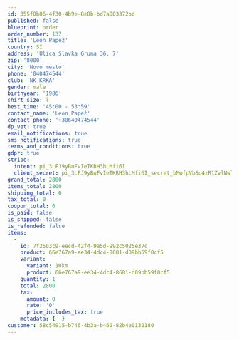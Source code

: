 ```yaml
---
id: 355f8b86-4f30-4b9e-8e8b-bd7a803372bd
published: false
blueprint: order
order_number: 137
title: 'Leon Papež'
country: SI
address: 'Ulica Slavka Gruma 36, 7'
zip: '8000'
city: 'Novo mesto'
phone: '040474544'
club: 'NK KRKA'
gender: male
birthyear: '1986'
shirt_size: l
best_time: '45:00 - 53:59'
contact_name: 'Leon Papež'
contact_phone: '+38640474544'
dp_vet: true
email_notifications: true
sms_notifications: true
terms_and_conditions: true
gdpr: true
stripe:
  intent: pi_3LFJ9yBuFvIeTKRH3hLMfi6I
  client_secret: pi_3LFJ9yBuFvIeTKRH3hLMfi6I_secret_bMwfpVbSo4zR1ZvlNwldDCDFy
grand_total: 2800
items_total: 2800
shipping_total: 0
tax_total: 0
coupon_total: 0
is_paid: false
is_shipped: false
is_refunded: false
items:
  -
    id: 7f2603c9-eecd-42f4-9a5d-992c5025e37c
    product: 66e767a9-ee34-4dc4-8681-d09bb59f0cf5
    variant:
      variant: 10km
      product: 66e767a9-ee34-4dc4-8681-d09bb59f0cf5
    quantity: 1
    total: 2800
    tax:
      amount: 0
      rate: '0'
      price_includes_tax: true
    metadata: {  }
customer: 58c54915-b746-4b3a-b460-82b4e0130180
---
```

